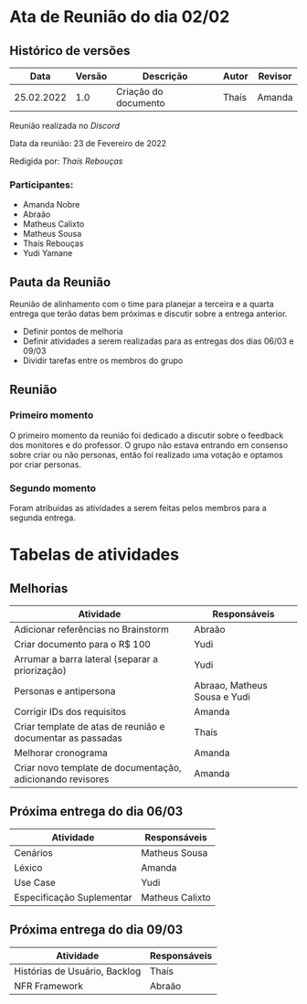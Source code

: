 # Ata de Reunião do dia 02/02

## Histórico de versões
| Data       | Versão | Descrição            | Autor | Revisor |
| ---------- | ------ | -------------------- | ----- | ------- |
| 25.02.2022 | 1.0    | Criação do documento | Thaís | Amanda  |

Reunião realizada no _Discord_

Data da reunião: 23 de Fevereiro de 2022

Redigida por: _Thaís Rebouças_

### Participantes:

- Amanda Nobre
- Abraão
- Matheus Calixto
- Matheus Sousa
- Thaís Rebouças
- Yudi Yamane

## Pauta da Reunião

Reunião de alinhamento com o time para planejar a terceira e a quarta entrega que terão datas bem próximas e discutir sobre a entrega anterior.

- Definir pontos de melhoria
- Definir atividades a serem realizadas para as entregas dos dias 06/03 e 09/03
- Dividir tarefas entre os membros do grupo

## Reunião
### Primeiro momento

O primeiro momento da reunião foi dedicado a discutir sobre o feedback dos monitores e do professor. O grupo não estava entrando em consenso sobre criar ou não personas, então foi realizado uma votação e optamos por criar personas.

### Segundo momento

Foram atribuídas as atividades a serem feitas pelos membros para a segunda entrega.

# Tabelas de atividades

## Melhorias

| Atividade                                                  | Responsáveis                 |
| ---------------------------------------------------------- | ---------------------------- |
| Adicionar referências no Brainstorm                        | Abraão                       |
| Criar documento para o R$ 100                              | Yudi                         |
| Arrumar a barra lateral (separar a priorização)            | Yudi                         |
| Personas e antipersona                                     | Abraao, Matheus Sousa e Yudi |
| Corrigir IDs dos requisitos                                | Amanda                       |
| Criar template de atas de reunião e documentar as passadas | Thaís                        |
| Melhorar cronograma                                        | Amanda                       |
| Criar novo template de documentação, adicionando revisores | Amanda                       |

## Próxima entrega do dia 06/03

| Atividade                     | Responsáveis    |
| ----------------------------- | --------------- |
| Cenários                      | Matheus Sousa   |
| Léxico                        | Amanda          |
| Use Case                      | Yudi            |
| Especificação Suplementar     | Matheus Calixto |

## Próxima entrega do dia 09/03

| Atividade                     | Responsáveis    |
| ----------------------------- | --------------- |
| Histórias de Usuário, Backlog | Thaís           |
| NFR Framework                 | Abraão          |
